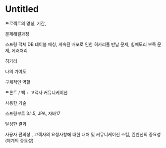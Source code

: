 # Untitled

프로젝트의 명칭, 기간,



문제해결과정



스프링 객체 DB 테이블 매칭,  게속된 배포로 인한 히카리풀 반납 문제, 힙메모리 부족 문제,  에러처리



히카리



나의 기여도



구체적인 역할



프론트 / 백 + 고객사 커뮤니케이션





사용한 기술



스프링부트 3.1.5, JPA, 자바17





달성한 결과



사용자 편의성 , 고객사의 요청사항에 대한 대처 및 커뮤니케이션 스킬,  컨벤션의 중요성 (체계의 중요성)



